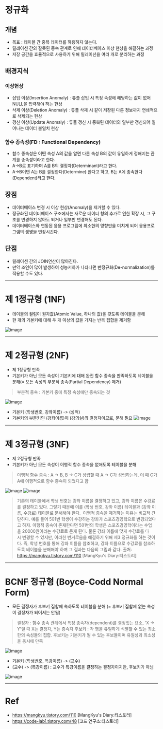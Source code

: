 # 정규화

## 개념
- 목표 : 데이블 간 중복 데이터를 허용하지 않는다.
- 릴레이션 간의 잘못된 종속 관계로 인해 데이터베이스 이상 현상을 해결하는 과정
- 저장 공간을 효율적으로 사용하기 위해 릴레이션을 여러 개로 분리하는 과정

## 배경지식
### 이상현상
- 삽입 이상(Insertion Anomaly) : 튜플 삽입 시 특정 속성에 해당하는 값이 없어 NULL을 입력해야 하는 현상
- 삭제 이상(Deletion Anomaly) : 튜플 삭제 시 같이 저장된 다른 정보까지 연쇄적으로 삭제되는 현상
- 갱신 이상(Update Anomaly) : 튜플 갱신 시 중복된 데이터의 일부만 갱신되어 일어나는 데이터 불일치 현상 

### 함수 종속성(FD : Functional Dependency)
- 함수 종속성은 어떤 속성 A의 값을 알면 다른 속성 B의 값이 유일하게 정해지는 관계를 종속성이라고 한다.
- A->B로 표기하며 A를 B의 결정자(Determinant)라고 한다.
- A->B이면 A는 B를 결정한다(Determine) 한다고 하고, B는 A에 종속한다(Dependent)라고 한다.

## 장점
- 데이터베이스 변경 시 이상 현상(Anomaly)을 제거할 수 있다.
- 정규화된 데이터베이스 구조에서는 새로운 데이터 형의 추가로 인한 확장 시, 그 구조를 변경하지 않아도 되거나 일부만 변경해도 된다.
- 데이터베이스와 연동된 응용 프로그램에 최소한의 영향만을 미치게 되어 응용프로그램의 생명을 연장시킨다.

## 단점
- 릴레이션 간의 JOIN연산이 많아진다.
- 만약 조인이 많이 발생하여 성능저하가 나타나면 반정규화(De-normalization)를 적용할 수도 있다.

***

# 제 1정규형 (1NF)
-  테이블의 컬럼이 원자값(Atomic Value, 하나의 값)을 갖도록 테이블을 분해
-  한 개의 기본키에 대해 두 개 이상의 값을 가지는 반복 집합을 제거함

![image](https://user-images.githubusercontent.com/66233687/197709116-bbcced3e-9db1-4e1f-af7c-20f8d7dea652.png)

***

# 제 2정규형 (2NF)
- 제 1정규형 만족
- 기본키가 아닌 모든 속성이 기본키에 대해 완전 함수 종속을 만족하도록 테이블을 분해(= 모든 속성의 부분적 종속(Partial Dependency) 제거)
> 부분적 종속 : 기본키 중에 특정 속성에만 종속되는 것

![image](https://user-images.githubusercontent.com/66233687/197709773-b8b6368a-b387-4e0c-9ce7-ab37c7f27a94.png)
- 기본키 (학생번호, 강좌이름) -> (성적)
- 기본키의 부분키인 (강좌이름)이 (강의실)의 결정자이므로, 분해 필요
![image](https://user-images.githubusercontent.com/66233687/197709799-d936fb33-03c7-484c-b2f2-62a38ea66735.png)

*** 

# 제 3정규형 (3NF)
- 제 2정규형 만족
- 기본키가 아닌 모든 속성이 이행적 함수 종속을 없애도록 테이블을 분해
> 이행적 함수 종속 :  A -> B, B -> C가 성립할 때 A -> C가 성립하는데, 이 때 C가 A에 이행적으로 함수 종속이 되었다고 함

![image](https://user-images.githubusercontent.com/66233687/197705002-5aa92781-597d-4487-9a59-63d52260bab9.png)
![image](https://user-images.githubusercontent.com/66233687/197705037-52949a04-69f4-4eae-a263-719623040949.png)

> 기존의 테이블에서 학생 번호는 강좌 이름을 결정하고 있고, 강좌 이름은 수강료를 결정하고 있다. 그렇기 때문에 이를 (학생 번호, 강좌 이름) 테이블과 (강좌 이름, 수강료) 테이블로 분해해야 한다. 
이행적 종속을 제거하는 이유는 비교적 간단하다. 예를 들어 501번 학생이 수강하는 강좌가 스포츠경영학으로 변경되었다고 하자. 이행적 종속이 존재한다면 501번의 학생은 스포츠경영학이라는 수업을 20000원이라는 수강료로 듣게 된다. 물론 강좌 이름에 맞게 수강료를 다시 변경할 수 있지만, 이러한 번거로움을 해결하기 위해 제3 정규화를 하는 것이다. 즉, 학생 번호를 통해 강좌 이름을 참조하고, 강좌 이름으로 수강료를 참조하도록 테이블을 분해해야 하며 그 결과는 다음의 그림과 같다.
출처: https://mangkyu.tistory.com/110 [MangKyu's Diary:티스토리]

***

# BCNF 정규형 (Boyce-Codd Normal Form)
- 모든 결정자가 후보키 집합에 속하도록 테이블을 분해 (= 후보키 집합에 없는 속성이 결정자가 되어서는 안됨)
> 결정자 : 함수 종속 관계에서 특정 종속자(dependent)를 결정짓는 요소, 'X → Y'일 때 X는 결정자, Y는 종속자
> 후보키 :  각 행을 유일하게 식별할 수 있는 최소한의 속성들의 집합. 후보키는 기본키가 될 수 있는 후보들이며 유일성과 최소성을 동시에 만족

![image](https://user-images.githubusercontent.com/66233687/197711763-dd8e07af-1af4-4215-a41b-9ffca632bc5f.png)

- 기본키 (학생번호, 특강이름) -> (교수)
- (교수) -> (특강이름) : 교수가 특강이름을 결정하는 결정자이지만, 후보키가 아님

![image](https://user-images.githubusercontent.com/66233687/197711774-3ca29b57-237f-4689-b689-613685c39e91.png)

***

# Ref
- https://mangkyu.tistory.com/110 [MangKyu's Diary:티스토리]
- https://code-lab1.tistory.com/48 [코드 연구소:티스토리]
